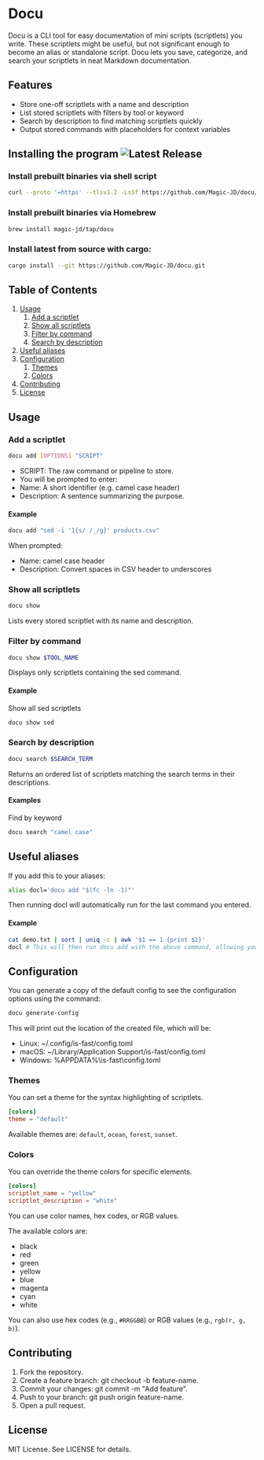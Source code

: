 # Docu
Docu is a CLI tool for easy documentation of mini scripts (scriptlets) you write. These scriptlets might be useful, but not significant enough to become an alias or standalone script. Docu lets you save, categorize, and search your scriptlets in neat Markdown documentation.

## Features
- Store one-off scriptlets with a name and description
- List stored scriptlets with filters by tool or keyword
- Search by description to find matching scriptlets quickly
- Output stored commands with placeholders for context variables

## Installing the program ![Latest Release](https://img.shields.io/github/v/release/Magic-JD/docu?include_prereleases)


### Install prebuilt binaries via shell script

```sh
curl --proto '=https' --tlsv1.2 -LsSf https://github.com/Magic-JD/docu/releases/latest/download/docu-installer.sh | sh
```

### Install prebuilt binaries via Homebrew

```sh
brew install magic-jd/tap/docu
```

### Install latest from source with cargo:

```sh
cargo install --git https://github.com/Magic-JD/docu.git
```

## Table of Contents

1. [Usage](#usage)
    1. [Add a scriptlet](#add-a-scriptlet)
    2. [Show all scriptlets](#show-all-scriptlets)
    3. [Filter by command](#filter-by-command)
    4. [Search by description](#search-by-description)
2. [Useful aliases](#useful-aliases)
3. [Configuration](#configuration)
    1. [Themes](#themes)
    2. [Colors](#colors)
4. [Contributing](#contributing)
5. [License](#license)

## Usage
### Add a scriptlet
```bash
docu add [OPTIONS] "SCRIPT"
```
- SCRIPT: The raw command or pipeline to store.
- You will be prompted to enter:
- Name: A short identifier (e.g. camel case header)
- Description: A sentence summarizing the purpose.

#### Example

```bash
docu add "sed -i '1{s/ /_/g}' products.csv"
```

When prompted:
- Name: camel case header
- Description: Convert spaces in CSV header to underscores

### Show all scriptlets
```bash
docu show
```
Lists every stored scriptlet with its name and description.

### Filter by command
```bash
docu show $TOOL_NAME
```
Displays only scriptlets containing the sed command. 

#### Example
Show all sed scriptlets
```bash
docu show sed
```

### Search by description
```bash
docu search $SEARCH_TERM
```
Returns an ordered list of scriptlets matching the search terms in their descriptions.

#### Examples

Find by keyword
```bash
docu search "camel case"
```

## Useful aliases

If you add this to your aliases:

```bash
alias docl='docu add "$(fc -ln -1)"'
```

Then running docl will automatically run for the last command you entered.

#### Example

```bash
cat demo.txt | sort | uniq -c | awk '$1 == 1 {print $2}'
docl # This will then run docu add with the above command, allowing you to save it.
```

## Configuration

You can generate a copy of the default config to see the configuration options using the command:

```bash
docu generate-config
```

This will print out the location of the created file, which will be:

- Linux: ~/.config/is-fast/config.toml
- macOS: ~/Library/Application Support/is-fast/config.toml
- Windows: %APPDATA%\is-fast\config.toml

### Themes

You can set a theme for the syntax highlighting of scriptlets.

```toml
[colors]
theme = "default"
```

Available themes are: `default`, `ocean`, `forest`, `sunset`.

### Colors

You can override the theme colors for specific elements.

```toml
[colors]
scriptlet_name = "yellow"
scriptlet_description = "white"
```

You can use color names, hex codes, or RGB values.

The available colors are:
- black
- red
- green
- yellow
- blue
- magenta
- cyan
- white

You can also use hex codes (e.g., `#RRGGBB`) or RGB values (e.g., `rgb(r, g, b)`).

## Contributing
1. Fork the repository.
2. Create a feature branch: git checkout -b feature-name.
3. Commit your changes: git commit -m "Add feature".
4. Push to your branch: git push origin feature-name.
5. Open a pull request.

## License
MIT License. See LICENSE for details.